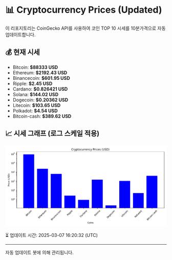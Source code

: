 
# 📊 Cryptocurrency Prices (Updated)

이 리포지토리는 CoinGecko API를 사용하여 코인 TOP 10 시세를 10분가격으로 자동 업데이트합니다.

## 💰 현재 시세
- Bitcoin: **$88333 USD**
- Ethereum: **$2192.43 USD**
- Binancecoin: **$601.95 USD**
- Ripple: **$2.45 USD**
- Cardano: **$0.826421 USD**
- Solana: **$144.02 USD**
- Dogecoin: **$0.20362 USD**
- Litecoin: **$103.65 USD**
- Polkadot: **$4.54 USD**
- Bitcoin-cash: **$389.62 USD**

## 📈 시세 그래프 (로그 스케일 적용)
![Crypto Prices](crypto_prices.png)

⏳ 업데이트 시간: 2025-03-07 16:20:32 (UTC)

---
자동 업데이트 봇에 의해 관리됩니다.
